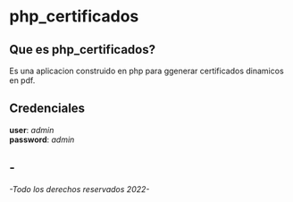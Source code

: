 # php_certificados

## Que es php_certificados?
Es una aplicacion construido en php para ggenerar certificados dinamicos en pdf.

## Credenciales

  **user**: *admin*     
  **password**: *admin*
  
 ## -
  
*-Todo los derechos reservados 2022-*
